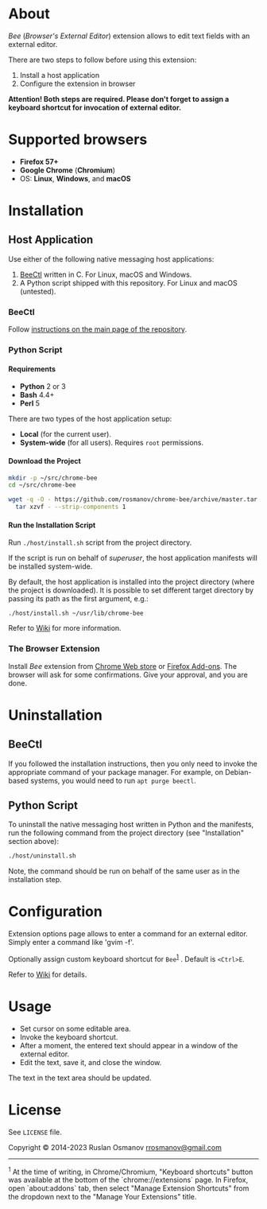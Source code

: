 # About

*Bee* (_Browser's External Editor_) extension allows to edit text fields with an external editor.

There are two steps to follow before using this extension:
1. Install a host application
2. Configure the extension in browser

**Attention! Both steps are required. Please don't forget to assign a keyboard shortcut for invocation of external editor.**

# Supported browsers

- **Firefox 57+**
- **Google Chrome** (**Chromium**)
- OS: **Linux**, **Windows**, and **macOS**

# Installation

## Host Application

Use either of the following native messaging host applications:

1) [BeeCtl](https://github.com/rosmanov/bee-host) written in C. For Linux, macOS and Windows.
2) A Python script shipped with this repository. For Linux and macOS (untested).

### BeeCtl

Follow [instructions on the main page of the repository](https://github.com/rosmanov/bee-host).

### Python Script

#### Requirements

- **Python** 2 or 3
- **Bash** 4.4+
- **Perl** 5

There are two types of the host application setup:

- **Local** (for the current user).
- **System-wide** (for all users). Requires `root` permissions.

#### Download the Project

```bash
mkdir -p ~/src/chrome-bee
cd ~/src/chrome-bee

wget -q -O - https://github.com/rosmanov/chrome-bee/archive/master.tar.gz | \
  tar xzvf - --strip-components 1
```

#### Run the Installation Script

Run `./host/install.sh` script from the project directory.

If the script is run on behalf of *superuser*, the host application manifests will be installed system-wide.

By default, the host application is installed into the project directory (where the project is downloaded). It is possible to set different target directory by passing its path as the first argument, e.g.:

```
./host/install.sh ~/usr/lib/chrome-bee
```
Refer to [Wiki](https://github.com/rosmanov/chrome-bee/wiki/Installing-Host-Application) for more information.

### The Browser Extension

Install _Bee_ extension from [Chrome Web store](https://chrome.google.com/webstore/) or [Firefox Add-ons](https://addons.mozilla.org/en-US/firefox/addon/external-editor/). The browser will ask for some confirmations. Give your approval, and you are done.

# Uninstallation

## BeeCtl

If you followed the installation instructions, then you only need to invoke the appropriate command of your package manager. For example, on Debian-based systems, you would need to run `apt purge beectl`. 

## Python Script

To uninstall the native messaging host written in Python and the manifests, run the following command from the project directory (see "Installation" section above):

```bash
./host/uninstall.sh
```

Note, the command should be run on behalf of the same user as in the installation step.

# Configuration

Extension options page allows to enter a command for an external editor. Simply enter a command like 'gvim -f'.

Optionally assign custom keyboard shortcut for `Bee`<sup>[1](#footnote-kbd)</sup>
. Default is `<Ctrl>E`.

Refer to [Wiki](https://github.com/rosmanov/chrome-bee/wiki/Configuration) for details.

# Usage

- Set cursor on some editable area.
- Invoke the keyboard shortcut.
- After a moment, the entered text should appear in a window of the external editor.
- Edit the text, save it, and close the window.

The text in the text area should be updated.

# License

See `LICENSE` file.

Copyright © 2014-2023 Ruslan Osmanov <rrosmanov@gmail.com>

----

<p>
  <sup><a name="footnote-kbd">1</a></sup> At the time of writing, in Chrome/Chromium, "Keyboard shortcuts" button was available at the bottom of the `chrome://extensions` page. In Firefox, open `about:addons` tab, then select "Manage Extension Shortcuts" from the dropdown next to the "Manage Your Extensions" title.
</p>
